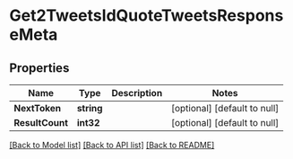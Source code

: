 # Get2TweetsIdQuoteTweetsResponseMeta

## Properties
Name | Type | Description | Notes
------------ | ------------- | ------------- | -------------
**NextToken** | **string** |  | [optional] [default to null]
**ResultCount** | **int32** |  | [optional] [default to null]

[[Back to Model list]](../README.md#documentation-for-models) [[Back to API list]](../README.md#documentation-for-api-endpoints) [[Back to README]](../README.md)

